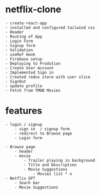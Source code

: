 # netflix-clone
    - create-react-app
    - installed and configured tailwind css
    - Header
    - Routing of App
    - Login Form
    - Signup form 
    - Validation
    - useRef Hook
    - Firebase setup
    - Deploying to Prodution
    - Create User Account
    - Implemented Sign in 
    - Created redux store with user slice
    - SignOut
    - update profile
    - Fetch from TMDB Movies


# features
    - login / signup
        - sign in  / signup form
        - redirect to Browse page
        - Login form

    - Browse page
        - header
        - movie
            - Trailer playing in background
            - Title and Description
            - Movie Suggestions
                - Movies list * n 
    - Netflix GPT 
        - Searh bar
        - Movie Suggestions
